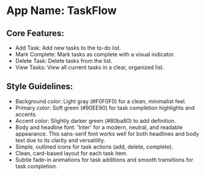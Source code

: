 # **App Name**: TaskFlow

## Core Features:

- Add Task: Add new tasks to the to-do list.
- Mark Complete: Mark tasks as complete with a visual indicator.
- Delete Task: Delete tasks from the list.
- View Tasks: View all current tasks in a clear, organized list.

## Style Guidelines:

- Background color: Light gray (#F0F0F0) for a clean, minimalist feel.
- Primary color: Soft green (#90EE90) for task completion highlights and accents.
- Accent color: Slightly darker green (#80ba80) to add definition.
- Body and headline font: 'Inter' for a modern, neutral, and readable appearance. This sans-serif font works well for both headlines and body text due to its clarity and versatility.
- Simple, outlined icons for task actions (add, delete, complete).
- Clean, card-based layout for each task item.
- Subtle fade-in animations for task additions and smooth transitions for task completion.